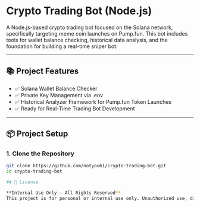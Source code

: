 # Crypto Trading Bot (Node.js)

A Node.js-based crypto trading bot focused on the Solana network, specifically targeting meme coin launches on Pump.fun. This bot includes tools for wallet balance checking, historical data analysis, and the foundation for building a real-time sniper bot.

---

## 📚 Project Features

- ✅ Solana Wallet Balance Checker  
- ✅ Private Key Management via .env  
- ✅ Historical Analyzer Framework for Pump.fun Token Launches  
- ✅ Ready for Real-Time Trading Bot Development  

---

## 📦 Project Setup

### 1. Clone the Repository

```bash
git clone https://github.com/notyou61/crypto-trading-bot.git
cd crypto-trading-bot

## 📄 License

**Internal Use Only – All Rights Reserved**  
This project is for personal or internal use only. Unauthorized use, distribution, or modification is strictly prohibited.